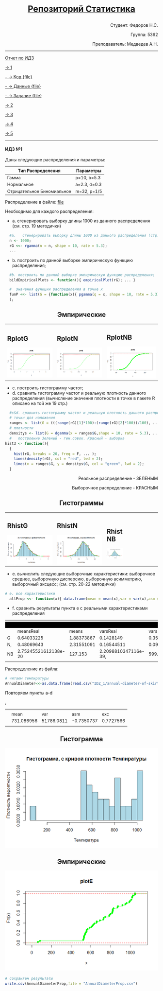 # <p align="center">[ Репозиторий Статистика ](https://github.com/NikitaIT/org.stepik.math.statistics/)</p>

<p align="right">Студент: Федоров Н.С.</p>

<p align="right">Группа: 5362</p>

<p align="right">Преподаватель: Медведев А.Н.</p>

---

[ Отчет по ИДЗ ](https://github.com/NikitaIT/org.stepik.math.statistics/blob/master/IDZ_1/IDZ_1.md)
    
[-> 1](#Idz_1)

[- -> Код {file}](https://github.com/NikitaIT/org.stepik.math.statistics/blob/master/IDZ.R)

[- -> Данные {file}](https://github.com/NikitaIT/org.stepik.math.statistics/blob/master/IDZ_1/AnnualDiameterProp.csv)

[- -> Задание {file}](https://github.com/NikitaIT/org.stepik.math.statistics/blob/master/IDZ_1/%D0%97%D0%B0%D0%B4%D0%B0%D0%BD%D0%B8%D0%B5%20%D0%BE%D1%82%209.2.2017.docx)
    
[-> 2](#Idz_2)
    
[-> 3](#Idz_3)
    
[-> 4](#Idz_4)
    
[-> 5](#Idz_5)

---

#### <a name="Idz_1"></a>	ИДЗ №1

Даны следующие распределения и параметры:

Тип Распределения			| Параметры
----------------------------|--------------
Гамма						| p=10, b=5.3
Нормальное					| a=2.3, σ=0.3
Отрицательное Биномиальное 	| m=32, p=1/5


Распределение в файле: [file](https://github.com/NikitaIT/org.stepik.math.statistics/blob/master/IDZ_1/AnnualDiameterProp.csv)

Необходимо для каждого распределения:

* a.	сгенерировать выборку длины 1000 из данного распределения (см. стр. 19 методички)

```R
  #a.	сгенерировать выборку длины 1000 из данного распределения (стр. 19)
  n <- 1000;
  rG <<- rgamma(n = n, shape = 10, rate = 5.3);
  ...
```

* b.	построить по данной выборке эмпирическую функцию распределения;

```R
  #b. построить по данной выборке эмпирическую функцию распределения; 
  bildEmpiricalPlots <- function(){ empiricalPlot(rG); ... }
```
```R
  #  значения функции распределения в точке x
  funP <<- list(G = {function(x){ pgamma(q = x, shape = 10, rate = 5.3);}}, ... }
  );
```

<h2 align="center">Эмпирические</h2>
<table>
<tr>
<td>
<h2>RplotG</h2>
<img src="https://github.com/NikitaIT/org.stepik.math.statistics/blob/master/IDZ_1/RplotG.png"></img>
<td>
<h2>RplotN</h2>
<img src="https://github.com/NikitaIT/org.stepik.math.statistics/blob/master/IDZ_1/RplotN.png"></img>
<td>
<h2>RplotNB</h2>
<img src="https://github.com/NikitaIT/org.stepik.math.statistics/blob/master/IDZ_1/RplotNB.png"></img>
</tr>
</table>

* c.	построить гистограмму частот;
* d.	сравнить гистограмму частот и реальную плотность данного распределения (вычисление значения плотности в точке в пакете R описано на той же 19 стр.)

```R
  #c&d.	сравнить гистограмму частот и реальную плотность данного распределения
  # точки для наложения
  ranges <- list(G = (((range(rG)[1]*100):(range(rG)[2]*100))/100), ... )
  # плотности
  densitys <- list(G = dgamma(x = ranges$G,shape = 10, rate = 5.3), ... )
  #   построение Зеленый - ген.совок. Красный - выборка
hist3 <- function(){
  {
    hist(rG, breaks = 20, freq = F, ... );
    lines(density(rG), col = "red", lwd = 2);
    lines(x = ranges$G, y = densitys$G, col = "green", lwd = 2);
  }
 ```

<p color="green" align="right">Реальное распределение - ЗЕЛЕНЫМ</p>
<p color="red" align="right">Выборочное распределение - КРАСНЫМ</p>

<h2 align="center">Гистограммы</h2>
<table>
<tr>
<td>
<h2>RhistG</h2>
<img src="https://github.com/NikitaIT/org.stepik.math.statistics/blob/master/IDZ_1/RhistG.png"></img>
<td>
<h2>RhistN</h2>
<img src="https://github.com/NikitaIT/org.stepik.math.statistics/blob/master/IDZ_1/RhistN.png"></img>
<td>
<div style="width: 33%">
<h2>RhistNB</h2>
<img src="https://github.com/NikitaIT/org.stepik.math.statistics/blob/master/IDZ_1/RhistNB.png"></img>
</tr>
</table>

* e.	вычислить следующие выборочные характеристики:  выборочное среднее, выборочную дисперсию, выборочную асимметрию, выборочный эксцесс; (см. стр. 20-22 методички)

```R
# e. все характеристики
  allProp <<- function(x){ data.frame(mean = mean(x),var = var(x),asm = asm(x),exc = exc(x))} 
```

* f.	сравнить результаты пункта e  с реальными характеристиками распределения 

<table>
<tr><td colspan="9" style="border-bottom: 20px solid black"></td></tr>
<tr><td><td>meansReal<td>means<td>varsReal<td>vars<td>asmsReal<td>asms<td>excsReal<td>excs</td></tr>
<tr><td>G<td>0.64033225<td>1.88373867<td>0.1428149<td>0.35542869<td>-0.5960285<td>0.4780694<td>-1.29477217<td>0.13338975</td></tr>
<tr><td>N,<td>0.48069643<td>2.31551091<td>0.16544511<td>0.09183933<td>0.0701878<td>-0.010092957<td>-1.72443444<td>-0.04848023</td></tr>
<tr><td>NB<td>2.75245521612138e-20<td>127.153<td>2.2098810347116e-39,<td>599.19078<td>2.085205315<td>0.29146007<td>2.534649651<td>0.0138651671</td></tr>
<tr><td colspan="9"></td></tr></table>

Распределение из файла:

```R
# читаем темпиратуры
AnnualDiameter<<-as.data.frame(read.csv("IDZ_1/annual-diameter-of-skirt-at-hem-.csv",col.names = c("AnnualDiameter")));
   ```
Повторяем пункты a-d

<table>
<tr><td colspan="5"></td></tr>
<tr><td></td><td>mean</td><td>var</td><td>asm</td>,<td>exc</td></tr>
<tr><td></td><td>731.086956</td><td>51786.0811</td><td>-0.7350737</td><td>0.7727566</td></tr>
<tr><td colspan="5"></td></tr></table>

<h2 align="center">Гистограмма</h2>
<img src="https://github.com/NikitaIT/org.stepik.math.statistics/blob/master/IDZ_1/hist.png"></img>
<h2 align="center">Эмпирические</h2>
<img src="https://github.com/NikitaIT/org.stepik.math.statistics/blob/master/IDZ_1/empiricalPlot.png"></img>
</div>

```R
# сохраняем результаты
write.csv(AnnualDiameterProp,file = "AnnualDiameterProp.csv")
   ```












